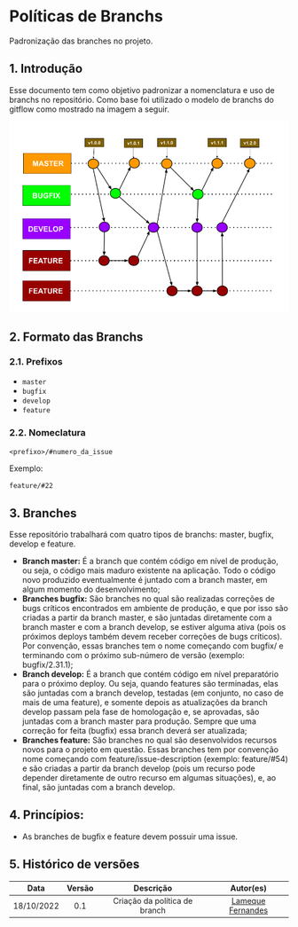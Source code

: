 # Políticas de Branchs

Padronização das branches no projeto. 

## 1. Introdução

Esse documento tem como objetivo padronizar a nomenclatura e uso de branchs no repositório. Como base foi utilizado o modelo de branchs do gitflow como mostrado na imagem a seguir.

![](politica_de_branchs.png)


## 2. Formato das Branchs

### 2.1. Prefixos

- ```master```
- ```bugfix```
- ```develop```
- ```feature```

### 2.2. Nomeclatura

```
<prefixo>/#numero_da_issue
```

Exemplo: 
```
feature/#22
```

## 3. Branches

Esse repositório trabalhará com quatro tipos de branchs: master, bugfix, develop e feature.

- **Branch master:** É a branch que contém código em nível de produção, ou seja, o código mais maduro existente na aplicação. Todo o código novo produzido eventualmente é juntado com a branch master, em algum momento do desenvolvimento;
- **Branches bugfix:** São branches no qual são realizadas correções de bugs críticos encontrados em ambiente de produção, e que por isso são criadas a partir da branch master, e são juntadas diretamente com a branch master e com a branch develop, se estiver alguma ativa (pois os próximos deploys também devem receber correções de bugs críticos). Por convenção, essas branches tem o nome começando com bugfix/ e terminando com o próximo sub-número de versão (exemplo: bugfix/2.31.1);
- **Branch develop:** É a branch que contém código em nível preparatório para o próximo deploy. Ou seja, quando features são terminadas, elas são juntadas com a branch develop, testadas (em conjunto, no caso de mais de uma feature), e somente depois as atualizações da branch develop passam pela fase de homologação e, se aprovadas, são juntadas com a branch master para produção. Sempre que uma correção for feita (bugfix) essa branch deverá ser atualizada;
- **Branches feature:** São branches no qual são desenvolvidos recursos novos para o projeto em questão. Essas branches tem por convenção nome começando com feature/issue-description (exemplo: feature/#54) e são criadas a partir da branch develop (pois um recurso pode depender diretamente de outro recurso em algumas situações), e, ao final, são juntadas com a branch develop.


## 4. Princípios:

- As branches de bugfix e feature devem possuir uma issue.


## 5. Histórico de versões

| Data       | Versão | Descrição                      | Autor(es)                                               |
| :--------: | :----: | :----------------------------: | :-----------------------------------------------------: |
| 18/10/2022 |  0.1   | Criação da política de branch  | [Lameque Fernandes](https://github.com/LamequeFernandes)|

